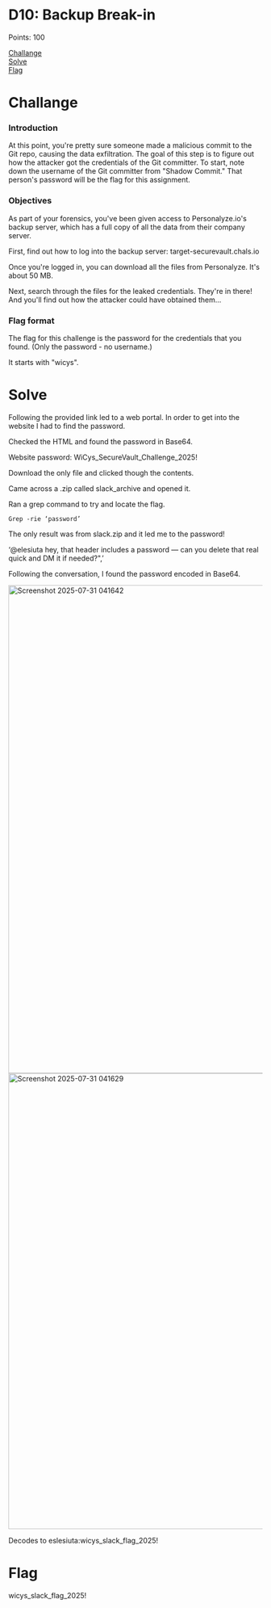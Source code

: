 # D10: Backup Break-in

Points: 100

[Challange](#Challange)  
[Solve](#Solve)  
[Flag](#Flag)  

# Challange
### Introduction

At this point, you're pretty sure someone made a malicious commit to the Git repo, causing the data exfiltration. The goal of this step is to figure out how the attacker got the credentials of the Git committer.
To start, note down the username of the Git committer from "Shadow Commit." That person's password will be the flag for this assignment.

### Objectives  
As part of your forensics, you've been given access to Personalyze.io's backup server, which has a full copy of all the data from their company server.

First, find out how to log into the backup server: target-securevault.chals.io

Once you're logged in, you can download all the files from Personalyze. It's about 50 MB.

Next, search through the files for the leaked credentials. They're in there! And you'll find out how the attacker could have obtained them...

### Flag format
The flag for this challenge is the password for the credentials that you found. (Only the password - no username.)

It starts with "wicys".

# Solve
Following the provided link led to a web portal. In order to get into the website I had to find the password.

Checked the HTML and found the password in Base64.

  Website password: WiCys_SecureVault_Challenge_2025!

Download the only file and clicked though the contents.

Came across a .zip called slack_archive and opened it.

Ran a grep command to try and locate the flag.

```
Grep -rie ‘password’
```

The only result was from slack.zip and it led me to the password!

‘@elesiuta hey, that header includes a password — can you delete that real quick and DM it if needed?",’

Following the conversation, I found the password encoded in Base64.

<img width="1919" height="967" alt="Screenshot 2025-07-31 041642" src="https://github.com/user-attachments/assets/6bbacd1a-aa07-4f33-80f7-9757b0100d9f" />

<img width="1847" height="903" alt="Screenshot 2025-07-31 041629" src="https://github.com/user-attachments/assets/e3627bc5-a2a0-437e-b72e-3b6b7181c470" />

Decodes to eslesiuta:wicys_slack_flag_2025!

# Flag
wicys_slack_flag_2025!
